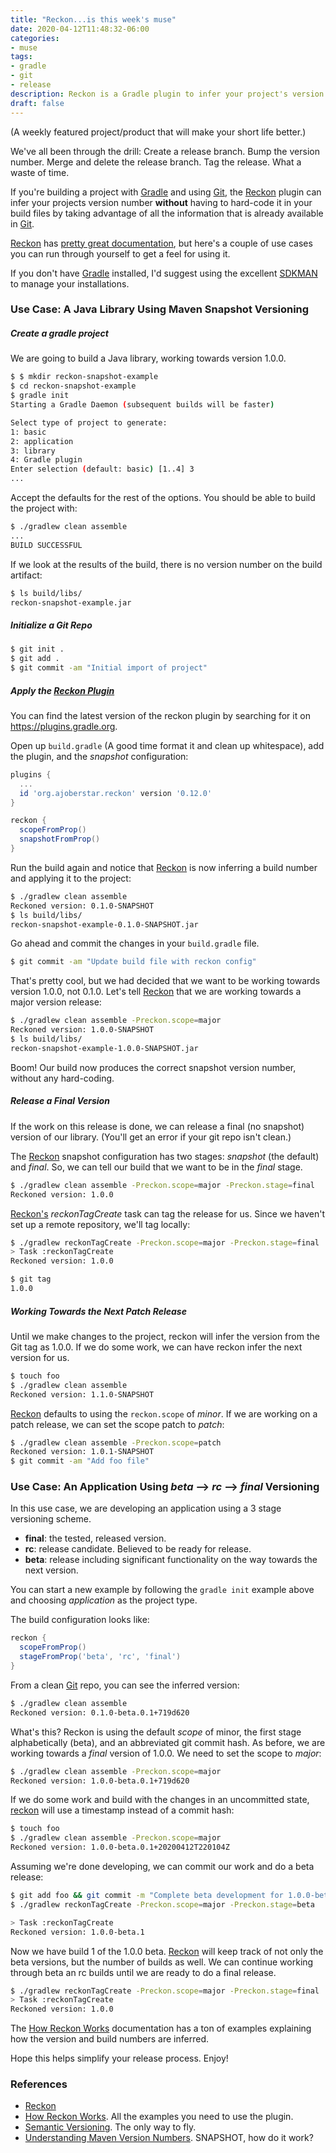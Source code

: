 ```yaml
---
title: "Reckon...is this week's muse"
date: 2020-04-12T11:48:32-06:00
categories:
- muse
tags:
- gradle
- git
- release
description: Reckon is a Gradle plugin to infer your project's version number without the ridiculousness of hard-coding it in build files.
draft: false
---
```


(A weekly featured project/product that will make your short life better.)

We've all been through the drill: Create a release branch. Bump the version number. Merge and delete the release
branch. Tag the release. What a waste of time. <!--more-->

If you're building a project with [Gradle][gradle] and using [Git][git], the [Reckon][reckon] plugin can infer your
projects version number __without__ having to hard-code it in your build files by taking advantage of all the
information that is already available in [Git][git].

[Reckon][reckon] has [pretty great documentation][reckon-doc], but here's a couple of use cases you can run through
yourself to get a feel for using it.

If you don't have [Gradle][gradle] installed, I'd suggest using the excellent [SDKMAN][sdkman] to manage your
installations.

### Use Case: A Java Library Using Maven Snapshot Versioning

##### Create a gradle project

We are going to build a Java library, working towards version 1.0.0.

```bash
$ $ mkdir reckon-snapshot-example
$ cd reckon-snapshot-example
$ gradle init
Starting a Gradle Daemon (subsequent builds will be faster)

Select type of project to generate:
1: basic
2: application
3: library
4: Gradle plugin
Enter selection (default: basic) [1..4] 3
...
```

Accept the defaults for the rest of the options. You should be able to build the project with:

```bash
$ ./gradlew clean assemble
...
BUILD SUCCESSFUL
```
If we look at the results of the build, there is no version number on the build artifact:

```bash
$ ls build/libs/
reckon-snapshot-example.jar
```

##### Initialize a Git Repo

```bash
$ git init .
$ git add .
$ git commit -am "Initial import of project"
```

##### Apply the [Reckon Plugin][reckon]

You can find the latest version of the reckon plugin by searching for it on https://plugins.gradle.org.

Open up `build.gradle` (A good time format it and clean up whitespace), add the plugin, and the _snapshot_
configuration:

```groovy
plugins {
  ...
  id 'org.ajoberstar.reckon' version '0.12.0'
}

reckon {
  scopeFromProp()
  snapshotFromProp()
}
````
Run the build again and notice that [Reckon][reckon] is now inferring a build number and applying it to the project:

```bash
$ ./gradlew clean assemble
Reckoned version: 0.1.0-SNAPSHOT
$ ls build/libs/
reckon-snapshot-example-0.1.0-SNAPSHOT.jar
```

Go ahead and commit the changes in your `build.gradle` file.

```bash
$ git commit -am "Update build file with reckon config"
```

That's pretty cool, but we had decided that we want to be working towards version 1.0.0, not 0.1.0. Let's tell
[Reckon][reckon] that we are working towards a major version release:

```bash
$ ./gradlew clean assemble -Preckon.scope=major
Reckoned version: 1.0.0-SNAPSHOT
$ ls build/libs/
reckon-snapshot-example-1.0.0-SNAPSHOT.jar
```

Boom! Our build now produces the correct snapshot version number, without any hard-coding.

##### Release a Final Version

If the work on this release is done, we can release a final (no snapshot) version of our library. (You'll get an error if
your git repo isn't clean.)

The [Reckon][reckon] snapshot configuration has two stages: _snapshot_ (the default) and _final_. So, we can tell our
build that we want to be in the _final_ stage.

```bash
$ ./gradlew clean assemble -Preckon.scope=major -Preckon.stage=final
Reckoned version: 1.0.0
```

[Reckon's][reckon] _reckonTagCreate_ task can tag the release for us. Since we haven't set up a remote repository, we'll tag locally:

```bash
$ ./gradlew reckonTagCreate -Preckon.scope=major -Preckon.stage=final 
> Task :reckonTagCreate
Reckoned version: 1.0.0

$ git tag
1.0.0
```
##### Working Towards the Next Patch Release

Until we make changes to the project, reckon will infer the version from the Git tag as 1.0.0. If we do some work, we
can have reckon infer the next version for us.

```bash
$ touch foo
$ ./gradlew clean assemble
Reckoned version: 1.1.0-SNAPSHOT
```

[Reckon][reckon] defaults to using the `reckon.scope` of _minor_. If we are working on a patch release, we can set the
scope patch to _patch_:

```bash
$ ./gradlew clean assemble -Preckon.scope=patch
Reckoned version: 1.0.1-SNAPSHOT
$ git commit -am "Add foo file"
```


### Use Case: An Application Using _beta_ --> _rc_ --> _final_ Versioning

In this use case, we are developing an application using a 3 stage versioning scheme.

- __final__: the tested, released version.
- __rc__: release candidate. Believed to be ready for release.
- __beta__: release including significant functionality on the way towards the next version.

You can start a new example by following the `gradle init` example above and choosing _application_ as the project
type.

The build configuration looks like:

```groovy
reckon {
  scopeFromProp()
  stageFromProp('beta', 'rc', 'final')
}
```
From a clean [Git][git] repo, you can see the inferred version:

```bash
$ ./gradlew clean assemble
Reckoned version: 0.1.0-beta.0.1+719d620
```

What's this? Reckon is using the default _scope_ of minor, the first stage alphabetically (beta), and an abbreviated git
commit hash. As before, we are working towards a _final_ version of 1.0.0. We need to set the scope to _major_:

```bash
$ ./gradlew clean assemble -Preckon.scope=major
Reckoned version: 1.0.0-beta.0.1+719d620
```

If we do some work and build with the changes in an uncommitted state, [reckon][reckon] will use a timestamp instead of a
commit hash:

```bash
$ touch foo
$ ./gradlew clean assemble -Preckon.scope=major
Reckoned version: 1.0.0-beta.0.1+20200412T220104Z
```

Assuming we're done developing, we can commit our work and do a beta release:

```bash
$ git add foo && git commit -m "Complete beta development for 1.0.0-beta"
$ ./gradlew reckonTagCreate -Preckon.scope=major -Preckon.stage=beta

> Task :reckonTagCreate
Reckoned version: 1.0.0-beta.1
```

Now we have build 1 of the 1.0.0 beta. [Reckon][reckon] will keep track of not only the beta versions, but the number of
builds as well. We can continue working through beta an rc builds until we are ready to do a final release.

```bash
$ ./gradlew reckonTagCreate -Preckon.scope=major -Preckon.stage=final
> Task :reckonTagCreate
Reckoned version: 1.0.0
```

The [How Reckon Works][reckon-doc] documentation has a ton of examples explaining how the version and build numbers are
inferred.

Hope this helps simplify your release process. Enjoy!

### References

- [Reckon][reckon]
- [How Reckon Works][reckon-doc]. All the examples you need to use the plugin.
- [Semantic Versioning][semver]. The only way to fly.
- [Understanding Maven Version Numbers][maven-version-numbers]. SNAPSHOT, how do it work?


<!-- ref links -->
[git]: https://git-scm.com/ "Git SCM"
[gradle]: https://gradle.org/ "Gradle Build Tool"
[reckon-doc]: https://github.com/ajoberstar/reckon/blob/master/docs/index.md "How Reckon Works"
[reckon]: https://github.com/ajoberstar/reckon "Reckon GitHub Page"
[sdkman]: https://sdkman.io/ "SDKMAN"

[semver]: https://semver.org/ "Semantic Versioning 2.0"

[maven-version-numbers]: https://docs.oracle.com/middleware/1212/core/MAVEN/maven_version.htm#MAVEN8855
